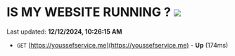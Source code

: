 # IS MY WEBSITE RUNNING ? [![](https://img.shields.io/static/v1?label=Sponsor&message=%E2%9D%A4&logo=GitHub&color=%23fe8e86)](https://github.com/sponsors/Youssef-Lehmam)

Last updated: **12/12/2024, 10:26:15 AM**

- `GET` [https://youssefservice.me](https://youssefservice.me) - **Up** (174ms)
